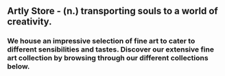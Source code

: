 ## Artly Store - (n.) transporting souls to a world of creativity.
### We house an impressive selection of fine art to cater to different sensibilities and tastes. Discover our extensive fine art collection by browsing through our different collections below.

